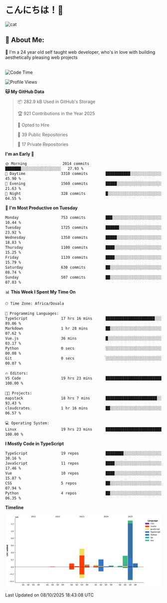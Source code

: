 

# こんにちは！🙂  
![cat](https://github.com/michaelnji/michaelnji/assets/73862378/606e99e9-2c18-4853-8722-991e4af8eae6)

## 💫 About Me:
🙂 I'm a 24 year old self taught web developer, who's in love with building aesthetically pleasing web projects <br><br>

<!--START_SECTION:waka-->
![Code Time](http://img.shields.io/badge/Code%20Time-1%2C473%20hrs%2048%20mins-blue)

![Profile Views](http://img.shields.io/badge/Profile%20Views-1-blue)

**🐱 My GitHub Data** 

> 📦 282.9 kB Used in GitHub's Storage 
 > 
> 🏆 921 Contributions in the Year 2025
 > 
> 💼 Opted to Hire
 > 
> 📜 39 Public Repositories 
 > 
> 🔑 17 Private Repositories 
 > 
**I'm an Early 🐤** 

```text
🌞 Morning                2014 commits        ███████░░░░░░░░░░░░░░░░░░   27.93 % 
🌆 Daytime                3310 commits        ███████████░░░░░░░░░░░░░░   45.90 % 
🌃 Evening                1560 commits        █████░░░░░░░░░░░░░░░░░░░░   21.63 % 
🌙 Night                  328 commits         █░░░░░░░░░░░░░░░░░░░░░░░░   04.55 % 
```
📅 **I'm Most Productive on Tuesday** 

```text
Monday                   753 commits         ███░░░░░░░░░░░░░░░░░░░░░░   10.44 % 
Tuesday                  1725 commits        ██████░░░░░░░░░░░░░░░░░░░   23.92 % 
Wednesday                1358 commits        █████░░░░░░░░░░░░░░░░░░░░   18.83 % 
Thursday                 1100 commits        ████░░░░░░░░░░░░░░░░░░░░░   15.25 % 
Friday                   1139 commits        ████░░░░░░░░░░░░░░░░░░░░░   15.79 % 
Saturday                 630 commits         ██░░░░░░░░░░░░░░░░░░░░░░░   08.74 % 
Sunday                   507 commits         ██░░░░░░░░░░░░░░░░░░░░░░░   07.03 % 
```


📊 **This Week I Spent My Time On** 

```text
🕑︎ Time Zone: Africa/Douala

💬 Programming Languages: 
TypeScript               17 hrs 16 mins      ██████████████████████░░░   89.06 % 
Markdown                 1 hr 28 mins        ██░░░░░░░░░░░░░░░░░░░░░░░   07.62 % 
Vue.js                   36 mins             █░░░░░░░░░░░░░░░░░░░░░░░░   03.17 % 
Python                   0 secs              ░░░░░░░░░░░░░░░░░░░░░░░░░   00.08 % 
Git                      0 secs              ░░░░░░░░░░░░░░░░░░░░░░░░░   00.07 % 

🔥 Editors: 
VS Code                  19 hrs 23 mins      █████████████████████████   100.00 % 

🐱‍💻 Projects: 
mapstack                 18 hrs 7 mins       ███████████████████████░░   93.43 % 
cloudcrates              1 hr 16 mins        ██░░░░░░░░░░░░░░░░░░░░░░░   06.57 % 

💻 Operating System: 
Linux                    19 hrs 23 mins      █████████████████████████   100.00 % 
```

**I Mostly Code in TypeScript** 

```text
TypeScript               19 repos            ████████░░░░░░░░░░░░░░░░░   30.16 % 
JavaScript               11 repos            ████░░░░░░░░░░░░░░░░░░░░░   17.46 % 
Vue                      10 repos            ████░░░░░░░░░░░░░░░░░░░░░   15.87 % 
CSS                      5 repos             ██░░░░░░░░░░░░░░░░░░░░░░░   07.94 % 
Python                   4 repos             ██░░░░░░░░░░░░░░░░░░░░░░░   06.35 % 
```



**Timeline**

![Lines of Code chart](https://raw.githubusercontent.com/michaelnji/michaelnji/main/assets/bar_graph.png)


 Last Updated on 08/10/2025 18:43:08 UTC
<!--END_SECTION:waka-->
